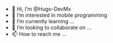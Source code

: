 - 👋 Hi, I’m @Hugo-DevMx
- 👀 I’m interested in mobile programming
- 🌱 I’m currently learning ...
- 💞️ I’m looking to collaborate on ...
- 📫 How to reach me ...

<!---
Hugo-DevMx/Hugo-DevMx is a ✨ special ✨ repository because its `README.md` (this file) appears on your GitHub profile.
You can click the Preview link to take a look at your changes.
--->
